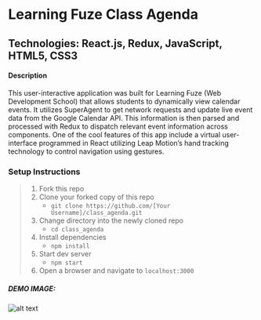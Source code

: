 # Learning Fuze Class Agenda

## Technologies: React.js, Redux, JavaScript, HTML5, CSS3

#### Description

This user-interactive application was built for Learning Fuze (Web Development School) that allows students to dynamically view calendar events. It utilizes SuperAgent to get network requests and update live event data from the Google Calendar API. This information is then parsed and processed with Redux to dispatch relevant event information across components. One of the cool features of this app include a virtual user-interface programmed in React utilizing Leap Motion’s hand tracking technology to control navigation using gestures.

### Setup Instructions

> 1. Fork this repo
> 2. Clone your forked copy of this repo
>    - `git clone https://github.com/[Your Username]/class_agenda.git`
> 3. Change directory into the newly cloned repo
>    - `cd class_agenda`
> 4. Install dependencies 
>    - `npm install`
> 5. Start dev server
>    - `npm start`
> 6. Open a browser and navigate to `localhost:3000`

##### DEMO IMAGE: 
![alt text](http://dev.vachebaghdassarian.com/images/portfolio/calendar.png "Class Agenda")